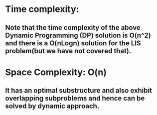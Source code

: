 # Time complexity:
## Note that the time complexity of the above Dynamic Programming (DP) solution is O(n^2) and there is a O(nLogn) solution for the LIS problem(but we have not covered that).

# Space Complexity: O(n)

## It has an optimal substructure and also exhibit overlapping subproblems and hence can be solved by dynamic approach.